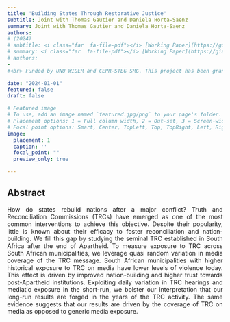 ```yaml
---
title: 'Building States Through Restorative Justice'
subtitle: Joint with Thomas Gautier and Daniela Horta-Saenz
summary: Joint with Thomas Gautier and Daniela Horta-Saenz
authors:
# (2024)
# subtitle: <i class="far  fa-file-pdf"></i> [Working Paper](https://gianlucarusso.github.io/.pdf) <br> Joint with Thomas Gautier and Daniela Horta-Saenz
# summary: <i class="far  fa-file-pdf"></i> [Working Paper](https://gianlucarusso.github.io/.pdf) <br> Joint with Thomas Gautier and Daniela Horta-Saenz
# authors:
-
#<br> Funded by UNU WIDER and CEPR-STEG SRG. This project has been granted access to anonymised tax data from the South African National Treasury.

date: "2024-01-01"
featured: false
draft: false

# Featured image
# To use, add an image named `featured.jpg/png` to your page's folder.
# Placement options: 1 = Full column width, 2 = Out-set, 3 = Screen-width
# Focal point options: Smart, Center, TopLeft, Top, TopRight, Left, Right, BottomLeft, Bottom, BottomRight
image:
  placement: 1
  caption: ''
  focal_point: ""
  preview_only: true

---
```


## Abstract

<p align="justify">  How do states rebuild nations after a major conflict? Truth and Reconciliation Commissions (TRCs) have emerged as one of the most common interventions to achieve this objective. Despite their popularity, little is known about their efficacy to foster reconciliation and nation-building. We fill this gap by studying the seminal TRC established in South Africa after the end of Apartheid. To measure exposure to TRC across South African municipalities, we leverage quasi random variation in media coverage of the TRC message. South African municipalities with higher historical exposure to TRC on media have lower levels of violence today. This effect is driven by improved nation-building and higher trust towards post-Apartheid institutions. Exploiting daily variation in TRC hearings and mediatic exposure in the short-run, we bolster our interpretation that our long-run results are forged in the years of the TRC activity. The same evidence suggests that our results are driven by the coverage of TRC on media as opposed to generic media exposure.